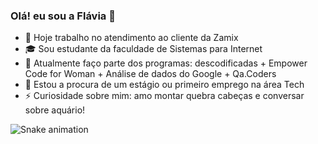 ### Olá! eu sou a Flávia 👋

- 💼 Hoje trabalho no atendimento ao cliente da Zamix
- 🎓 Sou estudante da faculdade de Sistemas para Internet
- 🧠 Atualmente faço parte dos programas: descodificadas + Empower Code for Woman + Análise de dados do  Google + Qa.Coders
- 🔭 Estou a procura de um estágio ou primeiro emprego na área Tech
- ⚡ Curiosidade sobre mim: amo montar quebra cabeças e conversar sobre aquário!

![Snake animation](https://github.com/demflavia/demflavia/blob/output/github-contribution-grid-snake.svg)
